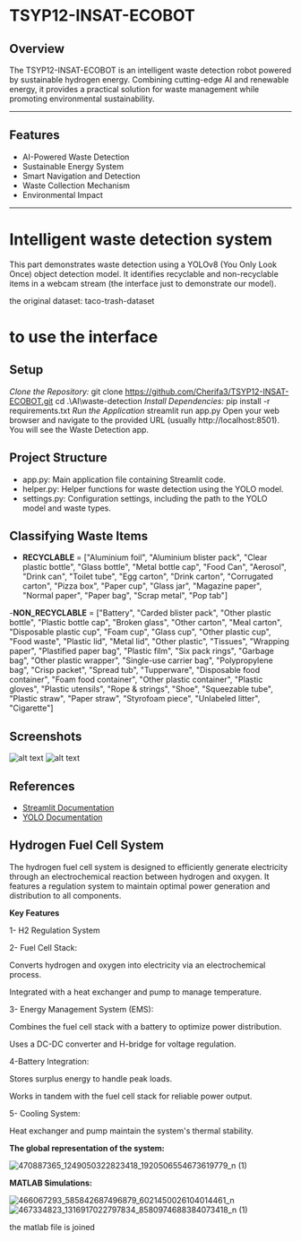 # TSYP12-INSAT-ECOBOT

## Overview
The TSYP12-INSAT-ECOBOT is an intelligent waste detection robot powered by sustainable hydrogen energy. Combining cutting-edge AI and renewable energy, it provides a practical solution for waste management while promoting environmental sustainability.

---

## Features

- AI-Powered Waste Detection
- Sustainable Energy System
- Smart Navigation and Detection
- Waste Collection Mechanism
- Environmental Impact
---

# Intelligent waste detection system
This part demonstrates waste detection using a YOLOv8 (You Only Look Once) object detection model. It identifies recyclable and non-recyclable  items in a webcam stream (the interface just to demonstrate our model).

the original dataset:
taco-trash-dataset

# to use the interface 
## Setup

*Clone the Repository:*
git clone https://github.com/Cherifa3/TSYP12-INSAT-ECOBOT.git
cd .\AI\waste-detection 
*Install Dependencies:*
pip install -r requirements.txt
*Run the Application*
streamlit run app.py
Open your web browser and navigate to the provided URL (usually http://localhost:8501). You will see the Waste Detection app.

## Project Structure

- app.py: Main application file containing Streamlit code.
- helper.py: Helper functions for waste detection using the YOLO model.
- settings.py: Configuration settings, including the path to the YOLO model and waste types.

## Classifying Waste Items


- **RECYCLABLE** = ["Aluminium foil", "Aluminium blister pack", "Clear plastic bottle", "Glass bottle", "Metal bottle cap", "Food Can", "Aerosol", "Drink can", "Toilet tube", "Egg carton", "Drink carton", "Corrugated carton", "Pizza box", "Paper cup", "Glass jar", "Magazine paper", "Normal paper", "Paper bag", "Scrap metal", "Pop tab"]

-**NON_RECYCLABLE** = ["Battery", "Carded blister pack", "Other plastic bottle", "Plastic bottle cap", "Broken glass", "Other carton", "Meal carton", "Disposable plastic cup", "Foam cup", "Glass cup", "Other plastic cup", "Food waste", "Plastic lid", "Metal lid", "Other plastic", "Tissues", "Wrapping paper", "Plastified paper bag", "Plastic film", "Six pack rings", "Garbage bag", "Other plastic wrapper", "Single-use carrier bag", "Polypropylene bag", "Crisp packet", "Spread tub", "Tupperware", "Disposable food container", "Foam food container", "Other plastic container", "Plastic gloves", "Plastic utensils", "Rope & strings", "Shoe", "Squeezable tube", "Plastic straw", "Paper straw", "Styrofoam piece", "Unlabeled litter", "Cigarette"]

## Screenshots
![alt text](<Capture d'écran 2024-12-22 221832.png>)
![alt text](<Capture d'écran 2024-12-22 221802-1.png>)

## References

- [Streamlit Documentation](https://docs.streamlit.io/)
- [YOLO Documentation](https://github.com/ultralytics/yolov5)

## Hydrogen Fuel Cell System

The hydrogen fuel cell system is designed to efficiently generate electricity through an electrochemical reaction between hydrogen and oxygen. It features a regulation system to maintain optimal power generation and distribution to all components.

**Key Features**

1- H2 Regulation System

2- Fuel Cell Stack:

Converts hydrogen and oxygen into electricity via an electrochemical process.

Integrated with a heat exchanger and pump to manage temperature.

3- Energy Management System (EMS):

Combines the fuel cell stack with a battery to optimize power distribution.

Uses a DC-DC converter and H-bridge for voltage regulation.

4-Battery Integration:

Stores surplus energy to handle peak loads.

Works in tandem with the fuel cell stack for reliable power output.

5- Cooling System:

Heat exchanger and pump maintain the system's thermal stability.

**The global representation of the system:**

![470887365_1249050322823418_1920506554673619779_n (1)](https://github.com/user-attachments/assets/e2008edc-dbb2-4a55-9a9e-137792c60e49)


**MATLAB Simulations:**

![466067293_585842687496879_6021450026104014461_n](https://github.com/user-attachments/assets/c243afdf-907f-4ddf-aa0b-ebc3e0aedfd3)
![467334823_1316917022797834_8580974688384073418_n (1)](https://github.com/user-attachments/assets/40cc5edc-fafb-4165-a12e-d971be393c15)

the matlab file is joined

